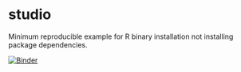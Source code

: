 # studio

Minimum reproducible example for R binary installation not installing package dependencies.

[![Binder](https://mybinder.org/badge.svg)](https://mybinder.org/v2/gh/brooksambrose/studio/minpro34?urlpath=rstudio)
